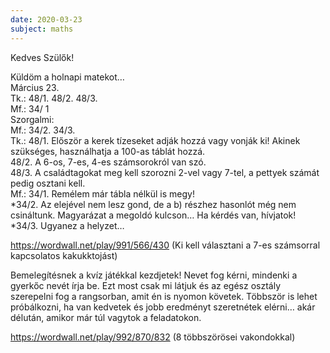 ```yaml
---
date: 2020-03-23
subject: maths
---
```


Kedves Szülők!

Küldöm a holnapi matekot…<br/>
Március 23.<br/>
Tk.: 48/1. 48/2. 48/3.<br/>
Mf.: 34/ 1<br/>
Szorgalmi:<br/>
Mf.: 34/2. 34/3.<br/>
Tk.: 48/1. Először a kerek tízeseket adják hozzá vagy vonják ki! Akinek szükséges, használhatja a 100-as táblát hozzá.<br/>
48/2. A 6-os, 7-es, 4-es számsorokról van szó.<br/>
48/3. A családtagokat meg kell szorozni 2-vel vagy 7-tel, a pettyek számát pedig osztani kell.<br/>
Mf.: 34/1. Remélem már tábla nélkül is megy!<br/>
\*34/2. Az elejével nem lesz gond, de a b) részhez hasonlót még nem csináltunk. Magyarázat a megoldó kulcson… Ha kérdés van, hívjatok!<br/>
\*34/3. Ugyanez a helyzet…<br/>

https://wordwall.net/play/991/566/430 (Ki kell választani a 7-es számsorral kapcsolatos kakukktojást)

Bemelegítésnek a kvíz játékkal kezdjetek! Nevet fog kérni, mindenki a gyerkőc nevét írja be. Ezt most csak mi látjuk és az egész osztály szerepelni fog a rangsorban, amit én is nyomon követek.
Többször is lehet próbálkozni, ha van kedvetek és jobb eredményt szeretnétek elérni… akár délután, amikor már túl vagytok a feladatokon.

https://wordwall.net/play/992/870/832 (8 többszörösei vakondokkal)
